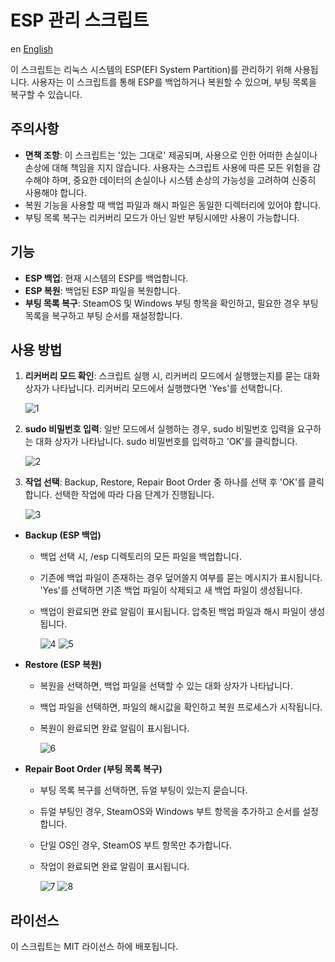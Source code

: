 # ESP 관리 스크립트

en [English](README.md)

이 스크립트는 리눅스 시스템의 ESP(EFI System Partition)를 관리하기 위해 사용됩니다. 사용자는 이 스크립트를 통해 ESP를 백업하거나 복원할 수 있으며, 부팅 목록을 복구할 수 있습니다.

## 주의사항

- **면책 조항**: 이 스크립트는 '있는 그대로' 제공되며, 사용으로 인한 어떠한 손실이나 손상에 대해 책임을 지지 않습니다. 사용자는 스크립트 사용에 따른 모든 위험을 감수해야 하며, 중요한 데이터의 손실이나 시스템 손상의 가능성을 고려하여 신중히 사용해야 합니다.
- 복원 기능을 사용할 때 백업 파일과 해시 파일은 동일한 디렉터리에 있어야 합니다.
- 부팅 목록 복구는 리커버리 모드가 아닌 일반 부팅시에만 사용이 가능합니다.

## 기능

- **ESP 백업**: 현재 시스템의 ESP를 백업합니다.
- **ESP 복원**: 백업된 ESP 파일을 복원합니다.
- **부팅 목록 복구**: SteamOS 및 Windows 부팅 항목을 확인하고, 필요한 경우 부팅 목록을 복구하고 부팅 순서를 재설정합니다.

## 사용 방법

1. **리커버리 모드 확인**: 스크립트 실행 시, 리커버리 모드에서 실행했는지를 묻는 대화 상자가 나타납니다. 리커버리 모드에서 실행했다면 'Yes'를 선택합니다.

   ![1](https://github.com/Ma-cchiato/SteamDeck-ESP-Backup/assets/122413511/9b5c9426-96b0-40c4-81e5-5deb24c7c90e)

2. **sudo 비밀번호 입력**: 일반 모드에서 실행하는 경우, sudo 비밀번호 입력을 요구하는 대화 상자가 나타납니다. sudo 비밀번호를 입력하고 'OK'를 클릭합니다.

   ![2](https://github.com/Ma-cchiato/SteamDeck-ESP-Backup/assets/122413511/57de381c-5b6c-40c4-becc-839d3dd24e47)

3. **작업 선택**: Backup, Restore, Repair Boot Order 중 하나를 선택 후 'OK'를 클릭합니다. 선택한 작업에 따라 다음 단계가 진행됩니다.

   ![3](https://github.com/Ma-cchiato/SteamDeck-ESP-Backup/assets/122413511/cfc752d1-21ca-4a2c-ad86-0bee0eff0be2)

- **Backup (ESP 백업)**
  - 백업 선택 시, /esp 디렉토리의 모든 파일을 백업합니다.
  - 기존에 백업 파일이 존재하는 경우 덮어쓸지 여부를 묻는 메시지가 표시됩니다. 'Yes'를 선택하면 기존 백업 파일이 삭제되고 새 백업 파일이 생성됩니다.
  - 백업이 완료되면 완료 알림이 표시됩니다. 압축된 백업 파일과 해시 파일이 생성됩니다.

    ![4](https://github.com/Ma-cchiato/SteamDeck-ESP-Backup/assets/122413511/9534d789-8b98-4b60-8e4d-e3c302b01e21)
    ![5](https://github.com/Ma-cchiato/SteamDeck-ESP-Backup/assets/122413511/05557290-753d-48c3-919d-93f005c151b0)

- **Restore (ESP 복원)**
  - 복원을 선택하면, 백업 파일을 선택할 수 있는 대화 상자가 나타납니다.
  - 백업 파일을 선택하면, 파일의 해시값을 확인하고 복원 프로세스가 시작됩니다.
  - 복원이 완료되면 완료 알림이 표시됩니다.

    ![6](https://github.com/Ma-cchiato/SteamDeck-ESP-Backup/assets/122413511/1e03f1e0-37d1-4b10-8ea2-d7ecc6030f84)

- **Repair Boot Order (부팅 목록 복구)**
  - 부팅 목록 복구를 선택하면, 듀얼 부팅이 있는지 묻습니다.
  - 듀얼 부팅인 경우, SteamOS와 Windows 부트 항목을 추가하고 순서를 설정합니다.
  - 단일 OS인 경우, SteamOS 부트 항목만 추가합니다.
  - 작업이 완료되면 완료 알림이 표시됩니다.

    ![7](https://github.com/Ma-cchiato/SteamDeck-ESP-Backup/assets/122413511/191485cc-738c-4af1-802f-ba6c269b4780)
    ![8](https://github.com/Ma-cchiato/SteamDeck-ESP-Backup/assets/122413511/79d2b85d-5ff6-47a2-afb6-6e88852f7f9e)

## 라이선스

이 스크립트는 MIT 라이선스 하에 배포됩니다.
